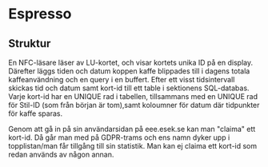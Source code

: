 # Espresso

## Struktur
En NFC-läsare läser av LU-kortet, och visar kortets unika ID på en display. Därefter läggs tiden och datum koppen kaffe blippades till i dagens totala kaffeanvändning och en query i en buffert. Efter ett visst tidsintervall skickas tid och datum samt kort-id till ett table i sektionens SQL-databas. Varje kort-id har en UNIQUE rad i tabellen, tillsammans med en UNIQUE rad för Stil-ID (som från början är tom),samt koloumner för datum där tidpunkter för kaffe sparas.

Genom att gå in på sin användarsidan på eee.esek.se kan man "claima" ett kort-id. Då går man med på GDPR-trams och ens namn dyker upp i topplistan/man får tillgång till sin statistik. Man kan ej claima ett kort-id som redan används av någon annan.